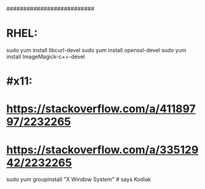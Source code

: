 ##########################
# RHEL:
sudo yum install libcurl-devel
sudo yum install openssl-devel
sudo yum install ImageMagick-c++-devel
# #x11:
# https://stackoverflow.com/a/41189797/2232265
# https://stackoverflow.com/a/33512942/2232265
sudo yum groupinstall "X Window System" # says Kodiak
